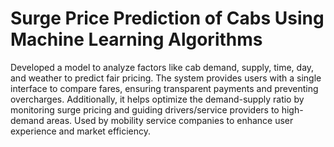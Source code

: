 # Surge Price Prediction of Cabs Using Machine Learning Algorithms 
Developed a model to analyze factors like cab demand, supply, time, day, and weather to predict fair pricing. The system provides users with a single interface to compare fares, ensuring transparent payments and preventing overcharges. 
Additionally, it helps optimize the demand-supply ratio by monitoring surge pricing and guiding drivers/service providers to high-demand areas. Used by mobility service companies to enhance user experience and market efficiency.
